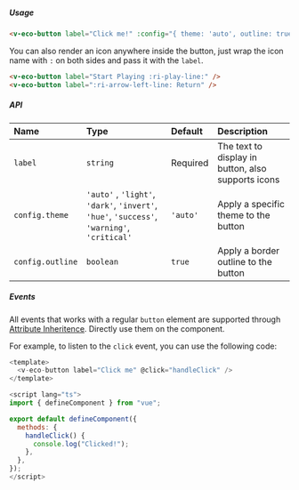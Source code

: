 ##### Usage

```html
<v-eco-button label="Click me!" :config="{ theme: 'auto', outline: true }" />
```

You can also render an icon anywhere inside the button, just wrap the icon name with `:` on both sides and pass it with the `label`.

```html
<v-eco-button label="Start Playing :ri-play-line:" />
<v-eco-button label=":ri-arrow-left-line: Return" />
```

##### API

| Name             | Type                                                                                        | Default  | Description                                        |
| :--------------- | :------------------------------------------------------------------------------------------ | :------- | :------------------------------------------------- |
| `label`          | `string`                                                                                    | Required | The text to display in button, also supports icons |
| `config.theme`   | `'auto'` , `'light'`, `'dark'`, `'invert'`, `'hue'`, `'success'`, `'warning'`, `'critical'` | `'auto'` | Apply a specific theme to the button               |
| `config.outline` | `boolean`                                                                                   | `true`   | Apply a border outline to the button               |

##### Events

All events that works with a regular `button` element are supported through [Attribute Inheritence](https://vuejs.org/guide/components/attrs.html#attribute-inheritance). Directly use them on the component.

For example, to listen to the `click` event, you can use the following code:

```js
<template>
  <v-eco-button label="Click me" @click="handleClick" />
</template>

<script lang="ts">
import { defineComponent } from "vue";

export default defineComponent({
  methods: {
    handleClick() {
      console.log("Clicked!");
    },
  },
});
</script>
```
